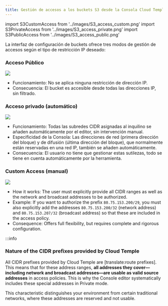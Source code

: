 ```yaml
---
title: Gestión de accesos a los buckets S3 desde la Consola Cloud Temple
---
```

import S3CustomAccess from '../images/S3_access_custom.png'
import S3PrivateAccess from '../images/S3_access_private.png'
import S3PublicAccess from '../images/S3_access_public.png'

La interfaz de configuración de buckets ofrece tres modos de gestión de accesos según el tipo de restricción IP deseado:

### **Acceso Público**

<img src={S3PublicAccess} />

  - Funcionamiento: No se aplica ninguna restricción de dirección IP.
  - Consecuencia: El bucket es accesible desde todas las direcciones IP, sin filtrado.

### **Acceso privado (automático)**

<img src={S3PrivateAccess} />

  - Funcionamiento: Todas las subredes CIDR asignadas al inquilino se añaden automáticamente por el editor, sin intervención manual.
  - Especificidad de la Consola: Las direcciones de red (primera dirección del bloque) y de difusión (última dirección del bloque), que normalmente están reservadas en una red IP, también se añaden automáticamente.
  - Consecuencia: El usuario no tiene que gestionar estas sutilezas, todo se tiene en cuenta automáticamente por la herramienta.

### **Custom Access (manual)**

<img src={S3CustomAccess} />

  - How it works: The user must explicitly provide all CIDR ranges as well as the network and broadcast addresses to be authorized.
  - Example: If you want to authorize the prefix `80.75.153.200/29`, you must also explicitly add the addresses `80.75.153.200/32` (network address) and `80.75.153.207/32` (broadcast address) so that these are included in the access policy.
  - Consequence: Offers full flexibility, but requires complete and rigorous configuration.

:::info

### Nature of the CIDR prefixes provided by Cloud Temple

All CIDR prefixes provided by Cloud Temple are [translate:route prefixes]. This means that for these address ranges, **all addresses they cover—including network and broadcast addresses—are usable as valid source addresses** in access policies. This is why the Console editor systematically includes these special addresses in Private mode.

This characteristic distinguishes your environment from certain traditional networks, where these addresses are reserved and not usable.